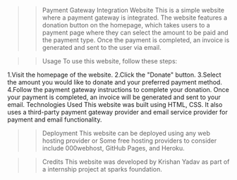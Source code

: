 >>Payment Gateway Integration Website
This is a simple website where a payment gateway is integrated. The website features a donation button on the homepage, which takes users to a payment page where they can select the amount to be paid and the payment type. Once the payment is completed, an invoice is generated and sent to the user via email.

>>Usage
To use this website, follow these steps:

1.Visit the homepage of the website.
2.Click the "Donate" button.
3.Select the amount you would like to donate and your preferred payment method.
4.Follow the payment gateway instructions to complete your donation.
Once your payment is completed, an invoice will be generated and sent to your email.
Technologies Used
This website was built using HTML, CSS. It also uses a third-party payment gateway provider and email service provider for payment and email functionality.

>>Deployment
This website can be deployed using any web hosting provider or Some free hosting providers to consider include 000webhost, GitHub Pages, and Heroku.

>>Credits
This website was developed by Krishan Yadav as part of a internship project at sparks foundation.